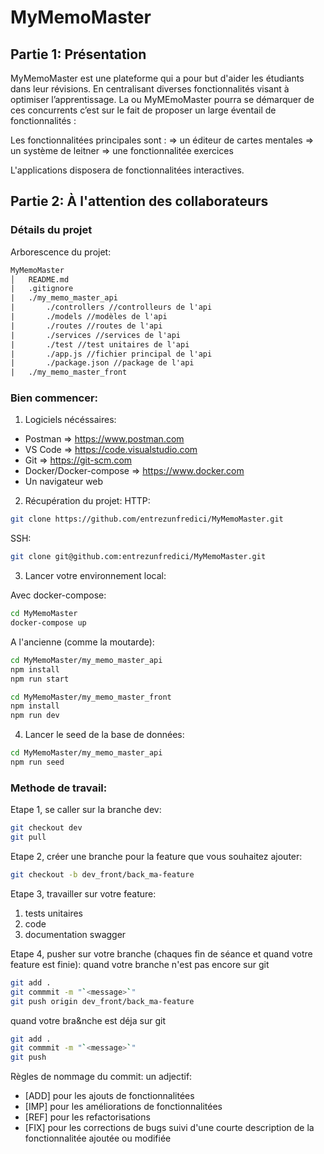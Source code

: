 # MyMemoMaster

## Partie 1: Présentation
MyMemoMaster est une plateforme qui a pour but d'aider les étudiants dans leur révisions. En centralisant diverses fonctionnalités visant à optimiser l’apprentissage. La ou MyMEmoMaster pourra se démarquer de ces concurrents c’est sur le fait de proposer un large éventail de fonctionnalités :

Les fonctionnalitées principales sont :
⇒ un éditeur de cartes mentales
⇒ un système de leitner
⇒ une fonctionnalitée exercices

L'applications disposera de fonctionnalitées interactives.

## Partie 2: À l'attention des collaborateurs

### Détails du projet

Arborescence du projet:

```txt
MyMemoMaster
│   README.md
|   .gitignore
|   ./my_memo_master_api
|       ./controllers //controlleurs de l'api
|       ./models //modèles de l'api
|       ./routes //routes de l'api
|       ./services //services de l'api
|       ./test //test unitaires de l'api
|       ./app.js //fichier principal de l'api
|       ./package.json //package de l'api
|   ./my_memo_master_front
```

### Bien commencer:

1. Logiciels nécéssaires:

- Postman ⇒ https://www.postman.com
- VS Code ⇒ https://code.visualstudio.com
- Git ⇒ https://git-scm.com
- Docker/Docker-compose ⇒ https://www.docker.com
- Un navigateur web

2. Récupération du projet:
HTTP:
```sh
git clone https://github.com/entrezunfredici/MyMemoMaster.git
```

SSH:
```sh
git clone git@github.com:entrezunfredici/MyMemoMaster.git

```

3. Lancer votre environnement local:

Avec docker-compose:
```sh
cd MyMemoMaster
docker-compose up
```

A l'ancienne (comme la moutarde):
```sh
cd MyMemoMaster/my_memo_master_api
npm install
npm run start
```
```sh
cd MyMemoMaster/my_memo_master_front
npm install
npm run dev
```

4. Lancer le seed de la base de données:

```sh
cd MyMemoMaster/my_memo_master_api
npm run seed
```

### Methode de travail:

Etape 1, se caller sur la branche dev:

```sh
git checkout dev
git pull
```

Etape 2, créer une branche pour la feature que vous souhaitez ajouter:

```sh
git checkout -b dev_front/back_ma-feature
```

Etape 3, travailler sur votre feature:

1. tests unitaires
2. code
3. documentation swagger

Etape 4, pusher sur votre branche (chaques fin de séance et quand votre feature est finie):
quand votre branche n'est pas encore sur git

```sh
git add .
git commmit -m "`<message>`"
git push origin dev_front/back_ma-feature
```

quand votre bra&nche est déja sur git

```sh
git add .
git commmit -m "`<message>`"
git push
```

Règles de nommage du commit:
un adjectif:

- [ADD] pour les ajouts de fonctionnalitées
- [IMP] pour les améliorations de fonctionnalitées
- [REF] pour les refactorisations
- [FIX] pour les corrections de bugs
  suivi d'une courte description de la fonctionnalitée ajoutée ou modifiée

<!-- ## Organisation du travail -->

<!-- <table>
  <thead>
    <tr>
      <th>Étapes</th>
      <th colspan="8">Tâches de dev</th>
      <th>Tâches de design</th>
    </tr>
    <tr>
      <th>Étapes</th>
      <th>Dev 1</th>
      <th>Dev 2</th>
      <th>Dev 3</th>
      <th>Dev 4</th>
      <th>Dev 5</th>
      <th>Dev 6</th>
      <th>Dev 7</th>
      <th>Dev 8</th>
      <th>Crea 1</th>
    </tr>
  </thead>
  <tbody>
    <tr>
      <td>Étape 1</td>
      <td></td>
      <td></td>
      <td></td>
      <td></td>
      <td></td>
      <td></td>
      <td></td>
      <td></td>
      <td></td>
    </tr>
    <tr>
      <td>Étape 2</td>
      <td></td>
      <td></td>
      <td></td>
      <td></td>
      <td></td>
      <td></td>
      <td></td>
      <td></td>
      <td></td>
    </tr>
    <tr>
      <td>Étape 3</td>
      <td></td>
      <td></td>
      <td></td>
      <td></td>
      <td></td>
      <td></td>
      <td></td>
      <td></td>
      <td></td>
    </tr>
    <tr>
      <td>Étape 4</td>
      <td></td>
      <td></td>
      <td></td>
      <td></td>
      <td></td>
      <td></td>
      <td></td>
      <td></td>
      <td></td>
    </tr>
    <tr>
      <td>Étape 5</td>
      <td></td>
      <td></td>
      <td></td>
      <td></td>
      <td></td>
      <td></td>
      <td></td>
      <td></td>
      <td></td>
    </tr>
    <tr>
      <td>Étape 6</td>
      <td></td>
      <td></td>
      <td></td>
      <td></td>
      <td></td>
      <td></td>
      <td></td>
      <td></td>
      <td></td>
    </tr>
    <tr>
      <td>Étape 7</td>
      <td></td>
      <td></td>
      <td></td>
      <td></td>
      <td></td>
      <td></td>
      <td></td>
      <td></td>
      <td></td>
    </tr>
    <tr>
      <td>Étape 8</td>
     <td></td>
      <td></td>
      <td></td>
      <td></td>
      <td></td>
      <td></td>
      <td></td>
      <td></td>
      <td></td>
    </tr>
    <tr>
      <td>Étape 9</td>
      <td></td>
      <td></td>
      <td></td>
      <td></td>
      <td></td>
      <td></td>
      <td></td>
      <td></td>
      <td></td>
    </tr>
    <tr>
      <td>Étape 10</td>
      <td></td>
      <td></td>
      <td></td>
      <td></td>
      <td></td>
      <td></td>
      <td></td>
      <td></td>
      <td></td>
    </tr>
  </tbody>
</table> -->
